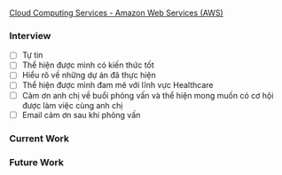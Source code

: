 [Cloud Computing Services - Amazon Web Services (AWS)](https://aws.amazon.com)

### Interview

- [ ] Tự tin
- [ ] Thể hiện được mình có kiến thức tốt
- [ ] Hiểu rõ về những dự án đã thực hiện
- [ ] Thể hiện được mình đam mê với lĩnh vực Healthcare
- [ ] Cảm ơn anh chị về buổi phỏng vấn và thể hiện mong muốn có cơ hội được làm việc cùng anh chị
- [ ] Email cảm ơn sau khi phỏng vấn

### Current Work
### Future Work